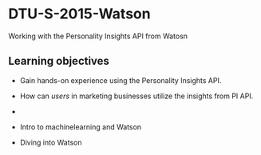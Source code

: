 # DTU-S-2015-Watson
Working with the Personality Insights API from Watosn

## Learning objectives

* Gain hands-on experience using the Personality Insights API.
* How can _users_ in marketing businesses utilize the insights from PI API.
* 



* Intro to machinelearning and Watson
* Diving into Watson
